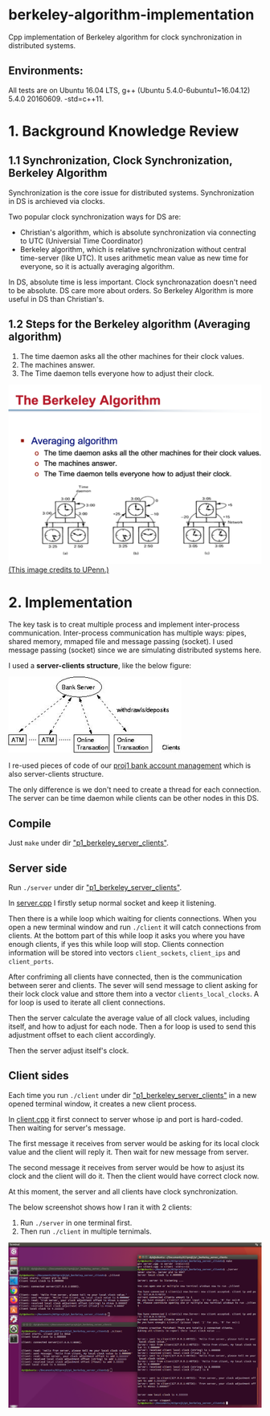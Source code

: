 # berkeley-algorithm-implementation
Cpp implementation of Berkeley algorithm for clock synchronization in distributed systems.

## Environments:

All tests are on Ubuntu 16.04 LTS, g++ (Ubuntu 5.4.0-6ubuntu1~16.04.12) 5.4.0 20160609. -std=c++11.


# 1. Background Knowledge Review

## 1.1 Synchronization, Clock Synchronization, Berkeley Algorithm
Synchronization is the core issue for distributed systems. Synchronization in DS is archieved via clocks. 

Two popular clock synchronization ways for DS are:
- Christian's algorithm, which is absolute synchronization via connecting to UTC (Universial Time Coordinator)
- Berkeley algorithm, which is relative synchronization without central time-server (like UTC). It uses arithmetic mean value as new time for everyone, so it is actually averaging algorithm.

In DS, absolute time is less important. Clock synchronazation doesn't need to be absolute. DS care more about orders. So Berkeley Algorithm is more useful in DS than Christian's.



## 1.2 Steps for the Berkeley algorithm (Averaging algorithm)
1. The time daemon asks all the other machines for their clock values. 
2. The machines answer.
3. The Time daemon tells everyone how to adjust their clock.

![](img/berkeley.png)
[(This image credits to UPenn.)](https://www.cis.upenn.edu/~lee/07cis505/Lec/lec-ch6-synch1-PhysicalClock-v2.pdf)

# 2. Implementation

The key task is to creat multiple process and implement inter-process communication. Inter-process communication has multiple ways: pipes, shared memory, mmaped file and message passing (socket). I used message passing (socket) since we are simulating distributed systems here.

I used a **server-clients structure**, like the below figure:

![](img/server_clients.jpg)

I re-used pieces of code of our [proj1 bank account management](https://github.com/DayuanTan/DistributedOS-A-Centralized-Multi-User-Concurrent-Bank-Account-Manager-Multithread-Synchronization) which is also server-clients structure. 

The only difference is we don't need to create a thread for each connection.  
The server can be time daemon while clients can be other nodes in this DS.

## Compile

Just ```make``` under dir ["p1_berkeley_server_clients"](p1_berkeley_server_clients).

## Server side

Run ```./server``` under dir ["p1_berkeley_server_clients"](p1_berkeley_server_clients).

In [server.cpp](p1_berkeley_server_clients/server.cpp) I firstly setup normal socket and keep it listening.

Then there is a while loop which waiting for clients connections.
When you open a new terminal window and run ```./client``` it will catch connections from clients. At the bottom part of this while loop it asks you where you have enough clients, if yes this while loop will stop. Clients connection information will be stored into vectors ```client_sockets```, ```client_ips``` and ```client_ports```.

After confriming all clients have connected, then is the communication between serer and clients. The sever will send message to client asking for their lock clock value and sttore them into a vector ```clients_local_clocks```. A for loop is used to iterate all client connections.


Then the server calculate the average value of all clock values, including itself, and how to adjust for each node. Then a for loop is used to send this adjustment offset to each client accordingly.

Then the server adjust itself's clock.

## Client sides

Each time you run ```./client``` under dir ["p1_berkeley_server_clients"](p1_berkeley_server_clients) in a new opened terminal window, it creates a new client process.

In [client.cpp](p1_berkeley_server_clients/client.cpp) it first connect to server whose ip and port is hard-coded. Then waiting for server's message.

The first message it receives from server would be asking for its local clock value and the client will reply it. Then wait for new message from server.

The second message it receives from server would be how to asjust its clock and the client will do it. Then the client would have correct clock now.

At this moment, the server and all clients have clock synchronization.



The below screenshot shows how I ran it with 2 clients: 
1. Run ```./server``` in one terminal first. 
2. Then run ```./client``` in multiple ternimals.

![](img/record.png)

